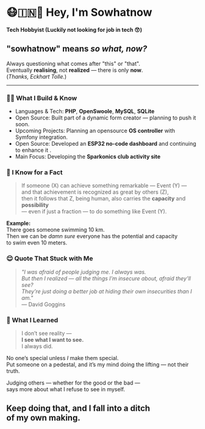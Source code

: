 # 😷🇮🇳🙏 Hey, I'm Sowhatnow 
**Tech Hobbyist (Luckily not looking for job in tech 😙)**
## "sowhatnow" means *so what, now?*  
Always questioning what comes after "this" or "that".  
Eventually **realising**, not **realized**  — there is only **now**.  
(*Thanks, Eckhart Tolle.*)

---

### 👨‍💻 What I Build & Know

- Languages & Tech: **PHP**, **OpenSwoole**, **MySQL**, **SQLite**  
- Open Source: Built part of a dynamic form creator — planning to push it soon.
- Upcoming Projects: Planning an opensource **OS controller** with Symfony integration.  
- Open Source: Developed an **ESP32 no-code dashboard** and continuing to enhance it .
- Main Focus: Developing the **Sparkonics club activity site**


### 🫣 I Know for a Fact

> If someone (X) can achieve something remarkable — Event (Y) —  
> and that achievement is recognized as great by others (Z),  
> then it follows that Z, being human, also carries the **capacity** and **possibility**  
> — even if just a fraction — to do something like Event (Y).

**Example:**  
There goes someone swimming 10 km.  
Then we can be *damn sure* everyone has the potential and capacity  
to swim even 10 meters.


### 😌 Quote That Stuck with Me

> *"I was afraid of people judging me. I always was.  
But then I realized — all the things I’m insecure about, afraid they’ll see?  
They’re just doing a  better job at hiding their own insecurities than I am."*  
> — David Goggins


### 🤨 What I Learned

> I don’t see reality —  
> **I see what I want to see.**  
> I always did.

No one’s special unless *I* make them special.  
Put someone on a pedestal, and it’s my mind doing the lifting — not their truth.

Judging others — whether for the good or the bad —  
says more about what I refuse to see in myself.

Keep doing that, and I fall into a ditch  
**of my own making.**
---




